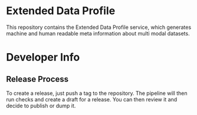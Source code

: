# Extended Data Profile

This repository contains the Extended Data Profile service,
which generates machine and human readable meta information about multi
modal datasets.

# Developer Info

## Release Process

To create a release, just push a tag to the repository. The pipeline will then run checks
and create a draft for a release. You can then review it and decide to publish or dump it.
